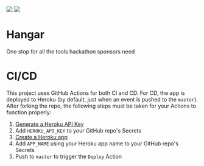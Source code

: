![](../../workflows/Build/badge.svg)
![](../../workflows/Deploy/badge.svg)


# Hangar
One stop for all the tools hackathon sponsors need


# CI/CD
This project uses GitHub Actions for both CI and CD. For CD, the app is deployed to Heroku (by default, just when an event is pushed to the `master`). After forking the repo, the following steps must be taken for your Actions to function properly:
1. [Generate a Heroku API Key](https://help.heroku.com/PBGP6IDE/how-should-i-generate-an-api-key-that-allows-me-to-use-the-heroku-platform-api)
1. Add `HEROKU_API_KEY` to your GitHub repo's Secrets
1. [Create a Heroku app](https://dashboard.heroku.com/new-app?org=personal-apps)
1. Add `APP_NAME` using your Heroku app name to your GitHub repo's Secrets
1. Push to `master` to trigger the `Deploy` Action